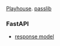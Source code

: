 [Playhouse](https://docs.peewee-orm.com/en/latest/peewee/playhouse.html#postgres-ext).
[passlib](https://passlib.readthedocs.io/en/stable/)

### FastAPI
- [response model](https://fastapi.tiangolo.com/tutorial/response-model/)